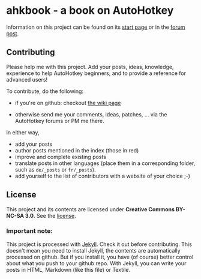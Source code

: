 # ahkbook - a book on AutoHotkey

Information on this project can be found on its [start page](http://maul-esel.github.com/ahkbook/index.html) or in the [forum post](http://www.autohotkey.com/forum/viewtopic.php?t=78265).

## Contributing
Please help me with this project. Add your posts, ideas, knowledge, experience to help AutoHotkey beginners, and to provide a reference for advanced users!

To contribute, do the following:

* if you're on github: checkout [the wiki page](https://github.com/maul-esel/ahkbook/wiki/Contributing)

* otherwise send me your comments, ideas, patches, ... via the AutoHotkey forums or PM me there.

In either way,

* add your posts
* author posts mentioned in the index (those in red)
* improve and complete existing posts
* translate posts in other languages (place them in a corresponding folder, such as `de/_posts` or `fr/_posts`).
* add yourself to the list of contributors with a website of your choice ;-)

## License
This project and its contents are licensed under **Creative Commons BY-NC-SA 3.0**. See the [license](https://github.com/maul-esel/ahkbook/blob/gh-pages/license.md "license").

### Important note:
This project is processed with [Jekyll](https://github.com/mojombo/jekyll#readme). Check it out before contributing.
This doesn't mean you need to install Jekyll, the contents are automatically processed on github. But if you install it, you have (of course) better control about what you push to your github repo.
With Jekyll, you can write your posts in HTML, Markdown (like this file) or Textile.
